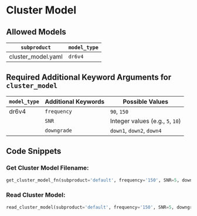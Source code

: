
# Cluster Model

## Allowed Models
| `subproduct` |  `model_type` |
| ------------ | ------------- |
| cluster_model.yaml | `dr6v4` |

## Required Additional Keyword Arguments for `cluster_model`
| `model_type` | Additional Keywords | Possible Values |
| ------------ | ------------------- | --------------- |
| dr6v4        | `frequency`         | `90`, `150`|
|              | `SNR`               | Integer values (e.g., `5`, `10`) |
|              | `downgrade`         | `down1`, `down2`, `down4` |

## Code Snippets

### Get Cluster Model Filename:
```python
get_cluster_model_fn(subproduct='default', frequency='150', SNR=5, downgrade='down2')
```

### Read Cluster Model:
```python
read_cluster_model(subproduct='default', frequency='150', SNR=5, downgrade='down2')
```
